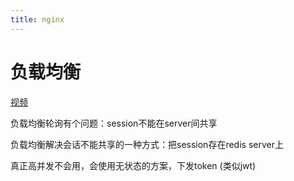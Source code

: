 ```yaml
---
title: nginx
---
```


# 负载均衡

[视频](https://www.bilibili.com/video/BV1yS4y1N76R?p=26)

负载均衡轮询有个问题：session不能在server间共享

负载均衡解决会话不能共享的一种方式：把session存在redis server上

真正高并发不会用，会使用无状态的方案，下发token (类似jwt)
